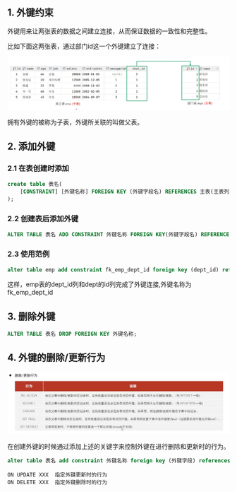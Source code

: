 

## 1. 外键约束

外键用来让两张表的数据之间建立连接，从而保证数据的一致性和完整性。

比如下面这两张表，通过部门id这一个外键建立了连接：

![image-20230101222839276](29.外键约束.assets/image-20230101222839276.png)

拥有外键的被称为子表，外键所关联的叫做父表。

## 2. 添加外键

### 2.1 在表创建时添加

```sql
create table 表名(	
	[CONSTRAINT] [外键名称] FOREIGN KEY (外键字段名) REFERENCES 主表(主表列名)
);
```

### 2.2 创建表后添加外键

```sql
ALTER TABLE 表名 ADD CONSTRAINT 外键名称 FOREIGN KEY(外键字段名) REFERENCES 主表(主表列名);
```

### 2.3 使用范例

```sql
alter table emp add constraint fk_emp_dept_id foreign key (dept_id) references dept(id)
```

这样，emp表的dept_id列和dept的id列完成了外键连接,外键名称为fk_emp_dept_id

## 3. 删除外键

```sql
ALTER TABLE 表名 DROP FOREIGN KEY 外键名称;
```

## 4. 外键的删除/更新行为

![image-20230101224729369](29.外键约束.assets/image-20230101224729369.png)

在创建外键的时候通过添加上述的关键字来控制外键在进行删除和更新时的行为。

```sql
alter table 表名 add constraint 外键名称 foreign key (外键字段) references 主表名(主表字段名) ON UPDATE CASCADE ON DELETE CASCADE;
```

```
ON UPDATE XXX  指定外键更新时的行为
ON DELETE XXX  指定外键删除时的行为
```

